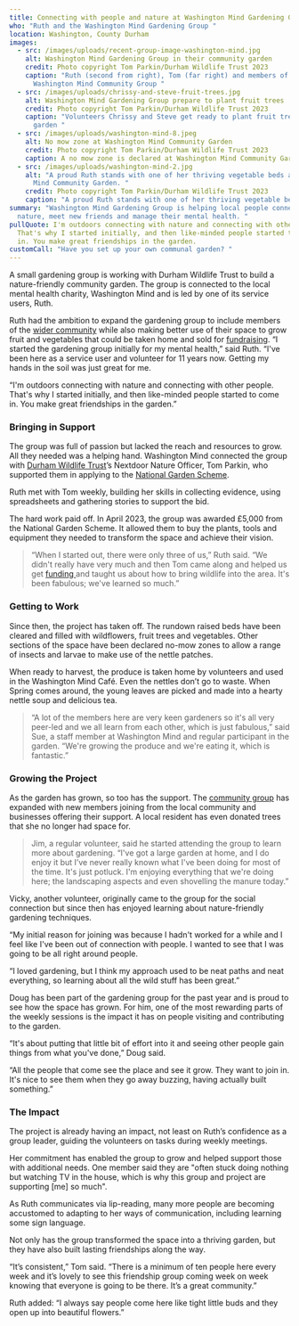 ```yaml
---
title: Connecting with people and nature at Washington Mind Gardening Group
who: "Ruth and the Washington Mind Gardening Group "
location: Washington, County Durham
images:
  - src: /images/uploads/recent-group-image-washington-mind.jpg
    alt: Washington Mind Gardening Group in their community garden
    credit: Photo copyright Tom Parkin/Durham Wildlife Trust 2023
    caption: "Ruth (second from right), Tom (far right) and members of the
      Washington Mind Community Group "
  - src: /images/uploads/chrissy-and-steve-fruit-trees.jpg
    alt: Washington Mind Gardening Group prepare to plant fruit trees
    credit: Photo copyright Tom Parkin/Durham Wildlife Trust 2023
    caption: "Volunteers Chrissy and Steve get ready to plant fruit trees in the
      garden "
  - src: /images/uploads/washington-mind-8.jpeg
    alt: No mow zone at Washington Mind Community Garden
    credit: Photo copyright Tom Parkin/Durham Wildlife Trust 2023
    caption: A no mow zone is declared at Washington Mind Community Garden
  - src: /images/uploads/washington-mind-2.jpg
    alt: "A proud Ruth stands with one of her thriving vegetable beds at Washington
      Mind Community Garden. "
    credit: Photo copyright Tom Parkin/Durham Wildlife Trust 2023
    caption: "A proud Ruth stands with one of her thriving vegetable beds "
summary: "Washington Mind Gardening Group is helping local people connect with
  nature, meet new friends and manage their mental health. "
pullQuote: I'm outdoors connecting with nature and connecting with other people.
  That's why I started initially, and then like-minded people started to come
  in. You make great friendships in the garden.
customCall: "Have you set up your own communal garden? "
---
```

A small gardening group is working with Durham Wildlife Trust to build a nature-friendly community garden. The group is connected to the local mental health charity, Washington Mind and is led by one of its service users, Ruth. 

Ruth had the ambition to expand the gardening group to include members of the [wider community](https://nextdoornaturehub.org.uk/guides/reaching-people-in-your-community) while also making better use of their space to grow fruit and vegetables that could be taken home and sold for [fundraising](https://nextdoornaturehub.org.uk/guides/how-to-run-a-fundraising-event). 
“I started the gardening group initially for my mental health,” said Ruth. “I've been here as a service user and volunteer for 11 years now. Getting my hands in the soil was just great for me.

“I'm outdoors connecting with nature and connecting with other people. That's why I started initially, and then like-minded people started to come in. You make great friendships in the garden.”

### Bringing in Support

The group was full of passion but lacked the reach and resources to grow. All they needed was a helping hand. Washington Mind connected the group with [Durham Wildlife Trust](https://www.durhamwt.com/nextdoor-nature)’s Nextdoor Nature Officer, Tom Parkin, who supported them in applying to the [National Garden Scheme](https://ngs.org.uk/?gad_source=1&gclid=CjwKCAjww_iwBhApEiwAuG6ccPdYRnhGksfst-WFVnBaZgvbAzqjx3sEaNkFkMtEm90m6A0TkGLMWhoCFp4QAvD_BwE).

Ruth met with Tom weekly, building her skills in collecting evidence, using spreadsheets and gathering stories to support the bid. 

The hard work paid off. In April 2023, the group was awarded £5,000 from the National Garden Scheme. It allowed them to buy the plants, tools and equipment they needed to transform the space and achieve their vision. 

> “When I started out, there were only three of us,” Ruth said. “We didn't really have very much and then Tom came along and helped us get [funding ](https://nextdoornaturehub.org.uk/guides/finding-funding)and taught us about how to bring wildlife into the area. It's been fabulous; we've learned so much.”

### Getting to Work

Since then, the project has taken off. The rundown raised beds have been cleared and filled with wildflowers, fruit trees and vegetables. Other sections of the space have been declared no-mow zones to allow a range of insects and larvae to make use of the nettle patches. 

When ready to harvest, the produce is taken home by volunteers and used in the Washington Mind Café. Even the nettles don’t go to waste. When Spring comes around, the young leaves are picked and made into a hearty nettle soup and delicious tea. 

> “A lot of the members here are very keen gardeners so it's all very peer-led and we all learn from each other, which is just fabulous,” said Sue, a staff member at Washington Mind and regular participant in the garden. “We're growing the produce and we're eating it, which is fantastic.”

### Growing the Project

As the garden has grown, so too has the support. The [community group](https://nextdoornaturehub.org.uk/guides/setting-up-a-basic-community-group) has expanded with new members joining from the local community and businesses offering their support. A local resident has even donated trees that she no longer had space for.

> Jim, a regular volunteer, said he started attending the group to learn more about gardening. “I've got a large garden at home, and I do enjoy it but I’ve never really known what I've been doing for most of the time. It's just potluck. I'm enjoying everything that we're doing here; the landscaping aspects and even shovelling the manure today.”

Vicky, another volunteer, originally came to the group for the social connection but since then has enjoyed learning about nature-friendly gardening techniques. 

“My initial reason for joining was because I hadn't worked for a while and I feel like I've been out of connection with people. I wanted to see that I was going to be all right around people.

“I loved gardening, but I think my approach used to be neat paths and neat everything, so learning about all the wild stuff has been great.”

Doug has been part of the gardening group for the past year and is proud to see how the space has grown. For him, one of the most rewarding parts of the weekly sessions is the impact it has on people visiting and contributing to the garden.

“It's about putting that little bit of effort into it and seeing other people gain things from what you've done,” Doug said. 

“All the people that come see the place and see it grow. They want to join in. It's nice to see them when they go away buzzing, having actually built something.”

### The Impact

The project is already having an impact, not least on Ruth’s confidence as a group leader, guiding the volunteers on tasks during weekly meetings.

Her commitment has enabled the group to grow and helped support those with additional needs. One member said they are "often stuck doing nothing but watching TV in the house, which is why this group and project are supporting \[me] so much". 

As Ruth communicates via lip-reading, many more people are becoming accustomed to adapting to her ways of communication, including learning some sign language. 

Not only has the group transformed the space into a thriving garden, but they have also built lasting friendships along the way. 

“It’s consistent,” Tom said. “There is a minimum of ten people here every week and it’s lovely to see this friendship group coming week on week knowing that everyone is going to be there. It’s a great community.” 

Ruth added: “I always say people come here like tight little buds and they open up into beautiful flowers.”